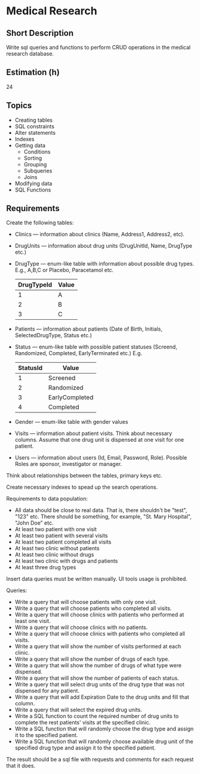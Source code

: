 # Medical Research

## Short Description

Write sql queries and functions to perform CRUD operations in the medical research database.

## Estimation (h)

24

## Topics

* Creating tables
* SQL constraints
* Alter statements
* Indexes
* Getting data
  * Conditions
  * Sorting
  * Grouping
  * Subqueries
  * Joins
* Modifying data
* SQL Functions

## Requirements

Create the following tables:

* Clinics — information about clinics (Name, Address1, Address2, etc).

* DrugUnits — information about drug units (DrugUnitId, Name, DrugType etc.)

* DrugType — enum-like table with information about possible drug types. E.g., A,B,C or Placebo, Paracetamol etc.

    | DrugTypeId | Value |
    | ---------- | ----- |
    | 1          | A     |
    | 2          | B     |
    | 3          | C     |

* Patients — information about patients (Date of Birth, Initials, SelectedDrugType, Status etc.)

* Status — enum-like table with possible patient statuses (Screend, Randomized, Completed, EarlyTerminated etc.) E.g.

    | StatusId | Value          |
    | -------- | -------------- |
    | 1        | Screened       |
    | 2        | Randomized     |
    | 3        | EarlyCompleted |
    | 4        | Completed      |

* Gender — enum-like table with gender values

* Visits — information about patient visits. Think about necessary columns. Assume that one drug unit is dispensed at
    one visit for one patient.

* Users — information about users (Id, Email, Password, Role). Possible Roles are sponsor, investigator or manager.

Think about relationships between the tables, primary keys etc.

Create necessary indexes to spead up the search operations.

Requirements to data population:

* All data should be close to real data. That is, there shouldn't be "test", "123" etc. There should be something, for
    example, "St. Mary Hospital", "John Doe" etc.
* At least two patient with one visit
* At least two patient with several visits
* At least two patient completed all visits
* At least two clinic without patients
* At least two clinic without drugs
* At least two clinic with drugs and patients
* At least three drug types

Insert data queries must be written manually. UI tools usage is prohibited.

Queries:

* Write a query that will choose patients with only one visit.
* Write a query that will choose patients who completed all visits.
* Write a query that will choose clinics with patients who performed at least one visit.
* Write a query that will choose clinics with no patients.
* Write a query that will choose clinics with patients who completed all visits.
* Write a query that will show the number of visits performed at each clinic.
* Write a query that will show the number of drugs of each type.
* Write a query that will show the number of drugs of what type were dispensed.
* Write a query that will show the number of patients of each status.
* Write a query that will select drug units of the drug type that was not dispensed for any patient.
* Write a query that will add Expiration Date to the drug units and fill that column.
* Write a query that will select the expired drug units.
* Write a SQL function to count the required number of drug units to complete the rest patients' visits at the specified
    clinic.
* Write a SQL function that will randomly choose the drug type and assign it to the specified patient.
* Write a SQL function that will randomly choose available drug unit of the specified drug type and assign it to the
    specified patient.

The result should be a sql file with requests and comments for each request that it does.
